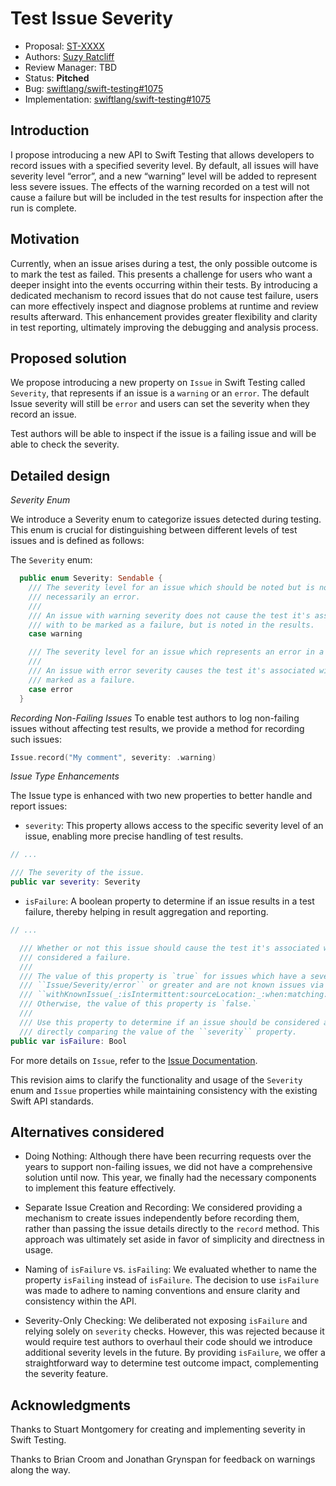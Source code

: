 # Test Issue Severity

* Proposal: [ST-XXXX](XXXX-issue-severity-warning.md)
* Authors: [Suzy Ratcliff](https://github.com/suzannaratcliff)
* Review Manager: TBD
* Status: **Pitched**
* Bug: [swiftlang/swift-testing#1075](https://github.com/swiftlang/swift-testing/pull/1075)
* Implementation: [swiftlang/swift-testing#1075](https://github.com/swiftlang/swift-testing/pull/1075)

## Introduction

I propose introducing a new API to Swift Testing that allows developers to record issues with a specified severity level. By default, all issues will have severity level “error”, and a new “warning” level will be added to represent less severe issues. The effects of the warning recorded on a test will not cause a failure but will be included in the test results for inspection after the run is complete.

## Motivation

Currently, when an issue arises during a test, the only possible outcome is to mark the test as failed. This presents a challenge for users who want a deeper insight into the events occurring within their tests. By introducing a dedicated mechanism to record issues that do not cause test failure, users can more effectively inspect and diagnose problems at runtime and review results afterward. This enhancement provides greater flexibility and clarity in test reporting, ultimately improving the debugging and analysis process.

## Proposed solution
We propose introducing a new property on `Issue` in Swift Testing called `Severity`, that represents if an issue is a `warning` or an `error`.
The default Issue severity will still be `error` and users can set the severity when they record an issue.

Test authors will be able to inspect if the issue is a failing issue and will be able to check the severity.

## Detailed design

*Severity Enum*

We introduce a Severity enum to categorize issues detected during testing. This enum is crucial for distinguishing between different levels of test issues and is defined as follows:

The `Severity` enum:

```swift
  public enum Severity: Sendable {
    /// The severity level for an issue which should be noted but is not
    /// necessarily an error.
    ///
    /// An issue with warning severity does not cause the test it's associated
    /// with to be marked as a failure, but is noted in the results.
    case warning

    /// The severity level for an issue which represents an error in a test.
    ///
    /// An issue with error severity causes the test it's associated with to be
    /// marked as a failure.
    case error
  }
```

*Recording Non-Failing Issues*
To enable test authors to log non-failing issues without affecting test results, we provide a method for recording such issues:

```swift
Issue.record("My comment", severity: .warning)
```

*Issue Type Enhancements*

The Issue type is enhanced with two new properties to better handle and report issues:
- `severity`: This property allows access to the specific severity level of an issue, enabling more precise handling of test results.

```swift
// ...

/// The severity of the issue.
public var severity: Severity

```
- `isFailure`: A boolean property to determine if an issue results in a test failure, thereby helping in result aggregation and reporting.
```swift
// ...

  /// Whether or not this issue should cause the test it's associated with to be
  /// considered a failure.
  ///
  /// The value of this property is `true` for issues which have a severity level of
  /// ``Issue/Severity/error`` or greater and are not known issues via
  /// ``withKnownIssue(_:isIntermittent:sourceLocation:_:when:matching:)``.
  /// Otherwise, the value of this property is `false.`
  ///
  /// Use this property to determine if an issue should be considered a failure, instead of
  /// directly comparing the value of the ``severity`` property.
public var isFailure: Bool
```

For more details on `Issue`, refer to the [Issue Documentation](https://developer.apple.com/documentation/testing/issue).

This revision aims to clarify the functionality and usage of the `Severity` enum and `Issue` properties while maintaining consistency with the existing Swift API standards.

## Alternatives considered

- Doing Nothing: Although there have been recurring requests over the years to support non-failing issues, we did not have a comprehensive solution until now. This year, we finally had the necessary components to implement this feature effectively.

- Separate Issue Creation and Recording: We considered providing a mechanism to create issues independently before recording them, rather than passing the issue details directly to the `record` method. This approach was ultimately set aside in favor of simplicity and directness in usage.

- Naming of `isFailure` vs. `isFailing`: We evaluated whether to name the property `isFailing` instead of `isFailure`. The decision to use `isFailure` was made to adhere to naming conventions and ensure clarity and consistency within the API.

- Severity-Only Checking: We deliberated not exposing `isFailure` and relying solely on `severity` checks. However, this was rejected because it would require test authors to overhaul their code should we introduce additional severity levels in the future. By providing `isFailure`, we offer a straightforward way to determine test outcome impact, complementing the severity feature.

## Acknowledgments

Thanks to Stuart Montgomery for creating and implementing severity in Swift Testing.

Thanks to Brian Croom and Jonathan Grynspan for feedback on warnings along the way.

